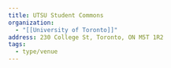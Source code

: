 ```yaml
---
title: UTSU Student Commons
organization:
  - "[[University of Toronto]]"
address: 230 College St, Toronto, ON M5T 1R2
tags:
  - type/venue
---
```

